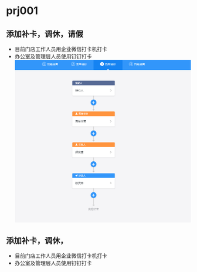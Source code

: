 # prj001
## 添加补卡，调休，请假
 - 目前门店工作人员用企业微信打卡机打卡
 - 办公室及管理层人员使用钉钉打卡
 ![img001](img/img001.png)
## 添加补卡，调休，
 - 目前门店工作人员用企业微信打卡机打卡
 - 办公室及管理层人员使用钉钉打卡
